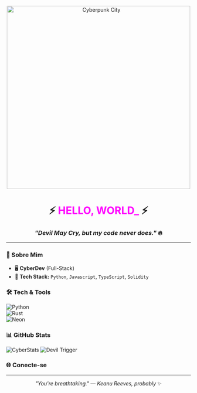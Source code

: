 <p align="center">
  <img src="https://media.giphy.com/media/ox91VuRSYDxKkQF3zf/giphy.gif" alt="Cyberpunk City" width="500">
</p>

<h1 align="center"> 
  ⚡ <span style="color: #FF00FF">HELLO, WORLD_</span> ⚡
</h1>

<h3 align="center">
  <i>"Devil May Cry, but my code never does."</i> 🔥
</h3>

---

### **🔮 Sobre Mim**  
- 🖥️ **CyberDev** (Full-Stack)  
- 💾 **Tech Stack:** `Python`, `Javascript`, `TypeScript`, `Solidity`  


### **🛠️ Tech & Tools**  
![Python](https://img.shields.io/badge/-Python-3776AB?logo=python&logoColor=white)  
![Rust](https://img.shields.io/badge/-Rust-000000?logo=rust&logoColor=white)  
![Neon](https://img.shields.io/badge/-CYBERPUNK-FF00FF?style=for-the-badge)  

### **📊 GitHub Stats**  
![CyberStats](https://github-readme-stats.vercel.app/api?username=SEUUSER&theme=radical&show_icons=true&hide_border=true)
![Devil Trigger](https://img.shields.io/badge/-Devil%20Trigger-FF0000?style=for-the-badge)  

### **🌐 Conecte-se**  

---

<p align="center">
  <i>"You're breathtaking." — Keanu Reeves, probably</i> ✨  
</p>
